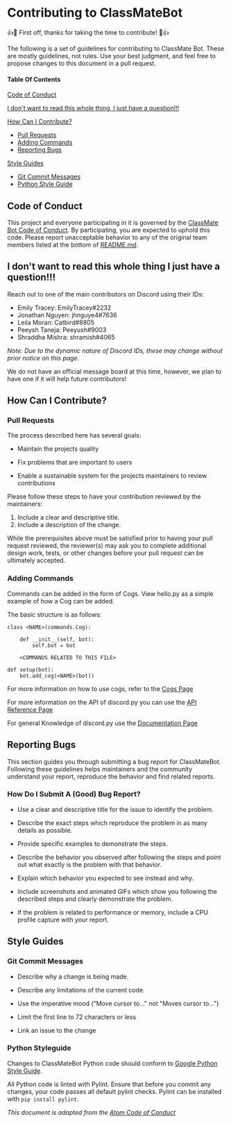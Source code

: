 # Contributing to ClassMateBot

:+1::tada: First off, thanks for taking the time to contribute! :tada::+1:

The following is a set of guidelines for contributing to   ClassMate Bot. These are mostly guidelines, not rules. Use your best judgment, and feel free to propose changes to this document in a pull request.

#### Table Of Contents

[Code of Conduct](#code-of-conduct)

[I don't want to read this whole thing, I just have a question!!!](#i-dont-want-to-read-this-whole-thing-i-just-have-a-question)

[How Can I Contribute?](#how-can-i-contribute)
  * [Pull Requests](#pull-requests)
  * [Adding Commands](#adding-commands)
  * [Reporting Bugs](#reporting-bugs)

[Style Guides](#style-guides)
  * [Git Commit Messages](#git-commit-messages)
  * [Python Style Guide](#python-style-guide)

## Code of Conduct

This project and everyone participating in it is governed by the [ClassMate Bot Code of Conduct](CODE_OF_CONDUCT.md). By participating, you are expected to uphold this code. Please report unacceptable behavior to any of the original team members listed at the bottom of [README.md](README.md).

## I don't want to read this whole thing I just have a question!!!

Reach out to one of the main contributors on Discord using their IDs:
* Emily Tracey: EmilyTracey#2232
* Jonathan Nguyen: jhnguye4#7636
* Leila Moran: Catbird#8805
* Peeysh Taneja: Peeyush#9003
* Shraddha Mishra: shramish#4065

*Note: Due to the dynamic nature of Discord IDs, these may change without prior notice on this page.*

We do not have an official message board at this time, however, we plan to have one if it will help future contributors!

## How Can I Contribute?

### Pull Requests

The process described here has several goals:

- Maintain the projects quality

- Fix problems that are important to users

- Enable a sustainable system for the projects maintainers to review contributions

Please follow these steps to have your contribution reviewed by the maintainers:

1. Include a clear and descriptive title.
2. Include a description of the change.

While the prerequisites above must be satisfied prior to having your pull request reviewed, the reviewer(s) may ask you to complete additional design work, tests, or other changes before your pull request can be ultimately accepted.

### Adding Commands
 Commands can be added in the form of Cogs. View hello.py as a simple example of how a Cog can be added.

The basic structure is as follows:

```
class <NAME>(commands.Cog):

    def __init__(self, bot):
        self.bot = bot
        
    <COMMANDS RELATED TO THIS FILE>
    
def setup(bot):
    bot.add_cog(<NAME>(bot))
```
For more information on how to use cogs, refer to the [Cogs Page](https://discordpy.readthedocs.io/en/stable/ext/commands/cogs.html)

For more information on the API of discord.py you can use the [API Reference Page](https://discordpy.readthedocs.io/en/stable/api.html)

For general Knowledge of discord.py use the [Documentation Page](https://discordpy.readthedocs.io/en/latest/index.html)
## Reporting Bugs

This section guides you through submitting a bug report for ClassMateBot. 
Following these guidelines helps maintainers and the community understand your report, reproduce the behavior and find related reports.

### How Do I Submit A (Good) Bug Report?

- Use a clear and descriptive title for the issue to identify the problem.

- Describe the exact steps which reproduce the problem in as many details as possible.

- Provide specific examples to demonstrate the steps. 

- Describe the behavior you observed after following the steps and point out what exactly is the problem with that behavior.

- Explain which behavior you expected to see instead and why.

- Include screenshots and animated GIFs which show you following the described steps and clearly demonstrate the problem. 

- If the problem is related to performance or memory, include a CPU profile capture with your report.

## Style Guides

### Git Commit Messages

- Describe why a change is being made.

- Describe any limitations of the current code.

- Use the imperative mood ("Move cursor to..." not "Moves cursor to...")

- Limit the first line to 72 characters or less

- Link an issue to the change

### Python Styleguide

Changes to ClassMateBot Python code should conform to [Google Python Style Guide](https://github.com/google/styleguide/blob/gh-pages/pyguide.md).

All Python code is linted with Pylint. Ensure that before you commit any changes, your code passes all default pylint checks. Pylint can be installed with
`pip install pylint`.

*This document is adapted from the [Atom Code of Conduct](https://github.com/atom/atom/blob/master/CONTRIBUTING.md#code-of-conduct)*
